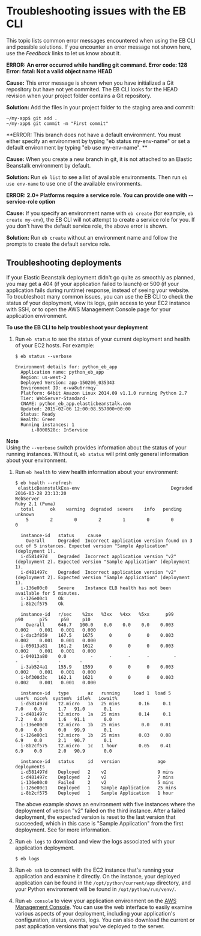 # Troubleshooting issues with the EB CLI<a name="eb-cli-troubleshooting"></a>

This topic lists common error messages encountered when using the EB CLI and possible solutions\. If you encounter an error message not shown here, use the *Feedback* links to let us know about it\.

**ERROR: An error occurred while handling git command\. Error code: 128 Error: fatal: Not a valid object name HEAD**

**Cause:** This error message is shown when you have initialized a Git repository but have not yet commited\. The EB CLI looks for the HEAD revision when your project folder contains a Git repository\.

**Solution:** Add the files in your project folder to the staging area and commit:

```
~/my-app$ git add .
~/my-app$ git commit -m "First commit"
```

**ERROR: This branch does not have a default environment\. You must either specify an environment by typing "eb status my\-env\-name" or set a default environment by typing "eb use my\-env\-name"\. **

**Cause:** When you create a new branch in git, it is not attached to an Elastic Beanstalk environment by default\.

**Solution:** Run `eb list` to see a list of available environments\. Then run `eb use env-name` to use one of the available environments\.

**ERROR: 2\.0\+ Platforms require a service role\. You can provide one with \-\-service\-role option**

**Cause:** If you specify an environment name with `eb create` \(for example, `eb create my-env`\), the EB CLI will not attempt to create a service role for you\. If you don't have the default service role, the above error is shown\.

**Solution:** Run `eb create` without an environment name and follow the prompts to create the default service role\.

## Troubleshooting deployments<a name="python-common-troubleshooting"></a>

If your Elastic Beanstalk deployment didn't go quite as smoothly as planned, you may get a 404 \(if your application failed to launch\) or 500 \(if your application fails during runtime\) response, instead of seeing your website\. To troubleshoot many common issues, you can use the EB CLI to check the status of your deployment, view its logs, gain access to your EC2 instance with SSH, or to open the AWS Management Console page for your application environment\.

**To use the EB CLI to help troubleshoot your deployment**

1. Run `eb status` to see the status of your current deployment and health of your EC2 hosts\. For example:

   ```
   $ eb status --verbose
   
   Environment details for: python_eb_app
     Application name: python_eb_app
     Region: us-west-2
     Deployed Version: app-150206_035343
     Environment ID: e-wa8u6rrmqy
     Platform: 64bit Amazon Linux 2014.09 v1.1.0 running Python 2.7
     Tier: WebServer-Standard-
     CNAME: python_eb_app.elasticbeanstalk.com
     Updated: 2015-02-06 12:00:08.557000+00:00
     Status: Ready
     Health: Green
     Running instances: 1
         i-8000528c: InService
   ```
**Note**  
Using the `--verbose` switch provides information about the status of your running instances\. Without it, `eb status` will print only general information about your environment\.

1. Run `eb health` to view health information about your environment:

   ```
   $ eb health --refresh
    elasticBeanstalkExa-env                                  Degraded                  2016-03-28 23:13:20
   WebServer                                                                              Ruby 2.1 (Puma)
     total      ok    warning  degraded  severe    info   pending  unknown
       5        2        0        2        1        0        0        0
   
     instance-id   status     cause
       Overall     Degraded  Incorrect application version found on 3 out of 5 instances. Expected version "Sample Application" (deployment 1).
     i-d581497d    Degraded  Incorrect application version "v2" (deployment 2). Expected version "Sample Application" (deployment 1).
     i-d481497c    Degraded  Incorrect application version "v2" (deployment 2). Expected version "Sample Application" (deployment 1).
     i-136e00c0    Severe    Instance ELB health has not been available for 5 minutes.
     i-126e00c1    Ok
     i-8b2cf575    Ok
   
     instance-id   r/sec    %2xx   %3xx   %4xx   %5xx      p99      p90      p75     p50     p10
       Overall     646.7   100.0    0.0    0.0    0.0    0.003    0.002    0.001   0.001   0.000
     i-dac3f859    167.5    1675      0      0      0    0.003    0.002    0.001   0.001   0.000
     i-05013a81    161.2    1612      0      0      0    0.003    0.002    0.001   0.001   0.000
     i-04013a80    0.0         -      -      -      -         -        -       -       -       -
     i-3ab524a1    155.9    1559      0      0      0    0.003    0.002    0.001   0.001   0.000
     i-bf300d3c    162.1    1621      0      0      0    0.003    0.002    0.001   0.001   0.000
   
     instance-id   type       az   running     load 1  load 5      user%  nice%  system%  idle%   iowait%
     i-d581497d    t2.micro   1a   25 mins       0.16     0.1        7.0    0.0      1.7   91.0       0.1
     i-d481497c    t2.micro   1a   25 mins       0.14     0.1        7.2    0.0      1.6   91.1       0.0
     i-136e00c0    t2.micro   1b   25 mins        0.0    0.01        0.0    0.0      0.0   99.9       0.1
     i-126e00c1    t2.micro   1b   25 mins       0.03    0.08        6.9    0.0      2.1   90.7       0.1
     i-8b2cf575    t2.micro   1c   1 hour        0.05    0.41        6.9    0.0      2.0   90.9       0.0
     
     instance-id   status     id   version              ago                                  deployments
     i-d581497d    Deployed   2    v2                   9 mins
     i-d481497c    Deployed   2    v2                   7 mins
     i-136e00c0    Failed     2    v2                   5 mins
     i-126e00c1    Deployed   1    Sample Application   25 mins
     i-8b2cf575    Deployed   1    Sample Application   1 hour
   ```

   The above example shows an environment with five instances where the deployment of version "v2" failed on the third instance\. After a failed deployment, the expected version is reset to the last version that succeeded, which in this case is "Sample Application" from the first deployment\. See  for more information\.

1. Run `eb logs` to download and view the logs associated with your application deployment\.

   ```
   $ eb logs
   ```

1. Run `eb ssh` to connect with the EC2 instance that's running your application and examine it directly\. On the instance, your deployed application can be found in the `/opt/python/current/app` directory, and your Python environment will be found in `/opt/python/run/venv/`\.

1. Run `eb console` to view your application environment on the [AWS Management Console](http://aws.amazon.com/console/)\. You can use the web interface to easily examine various aspects of your deployment, including your application's configuration, status, events, logs\. You can also download the current or past application versions that you've deployed to the server\.